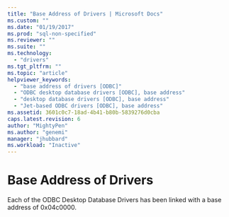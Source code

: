 ```yaml
---
title: "Base Address of Drivers | Microsoft Docs"
ms.custom: ""
ms.date: "01/19/2017"
ms.prod: "sql-non-specified"
ms.reviewer: ""
ms.suite: ""
ms.technology: 
  - "drivers"
ms.tgt_pltfrm: ""
ms.topic: "article"
helpviewer_keywords: 
  - "base address of drivers [ODBC]"
  - "ODBC desktop database drivers [ODBC], base address"
  - "desktop database drivers [ODBC], base address"
  - "Jet-based ODBC drivers [ODBC], base address"
ms.assetid: 3601c0c7-18ad-4b41-b80b-5839276d0cba
caps.latest.revision: 6
author: "MightyPen"
ms.author: "genemi"
manager: "jhubbard"
ms.workload: "Inactive"
---
```

# Base Address of Drivers
Each of the ODBC Desktop Database Drivers has been linked with a base address of 0x04c0000.
